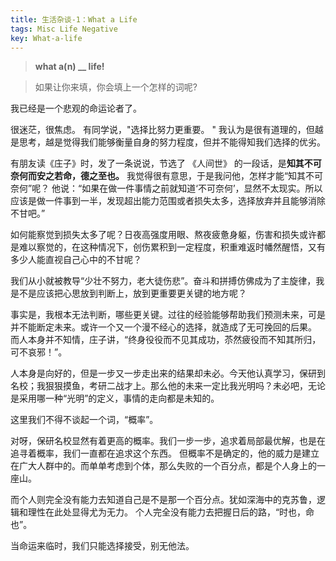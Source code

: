 ```yaml
---
title: 生活杂谈-1：What a Life
tags: Misc Life Negative
key: What-a-life
---
```


> **what a(n) __ life!** 

> 如果让你来填，你会填上一个怎样的词呢?

<!--more-->

我已经是一个悲观的命运论者了。

很迷茫，很焦虑。 有同学说，"选择比努力更重要。 "
我认为是很有道理的，但越是思考，越是觉得我们能够衡量自身的努力程度，但并不能得知我们选择的优劣。

有朋友读《庄子》时，发了一条说说，节选了 《人间世》 的一段话，是**知其不可奈何而安之若命，德之至也。**
我觉得很有意思，于是我问他，怎样才能“知其不可奈何”呢？
他说：“如果在做一件事情之前就知道‘不可奈何’，显然不太现实。所以应该是做一件事到一半，发现超出能力范围或者损失太多，选择放弃并且能够消除不甘吧。”

如何能察觉到损失太多了呢？日夜高强度用眼、熬夜疲惫身躯，伤害和损失或许都是难以察觉的，在这种情况下，创伤累积到一定程度，积重难返时幡然醒悟，又有多少人能直视自己心中的不甘呢？

我们从小就被教导“少壮不努力，老大徒伤悲”。奋斗和拼搏仿佛成为了主旋律，我是不是应该把心思放到判断上，放到更重要更关键的地方呢？

事实是，我根本无法判断，哪些更关键。过往的经验能够帮助我们预测未来，可是并不能断定未来。或许一个又一个漫不经心的选择，就造成了无可挽回的后果。
而人本身并不知情，庄子讲，“终身役役而不见其成功，苶然疲役而不知其所归，可不哀邪！”。

人本身是向好的，但是一步又一步走出来的结果却未必。今天他认真学习，保研到名校；我狠狠摸鱼，考研二战才上。那么他的未来一定比我光明吗？未必吧，无论是采用哪一种“光明”的定义，事情的走向都是未知的。

这里我们不得不谈起一个词，“概率”。

对呀，保研名校显然有着更高的概率。我们一步一步，追求着局部最优解，也是在追寻着概率，我们一直都在追求这个东西。
但概率不是确定的，他的威力是建立在广大人群中的。而单单考虑到个体，那么失败的一个百分点，都是个人身上的一座山。

而个人则完全没有能力去知道自己是不是那一个百分点。犹如深海中的克苏鲁，逻辑和理性在此处显得尤为无力。
个人完全没有能力去把握日后的路，“时也，命也”。

当命运来临时，我们只能选择接受，别无他法。


